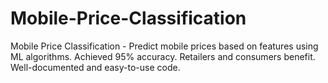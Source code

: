 # Mobile-Price-Classification
Mobile Price Classification - Predict mobile prices based on features using ML algorithms. Achieved 95% accuracy. Retailers and consumers benefit. Well-documented and easy-to-use code. 
